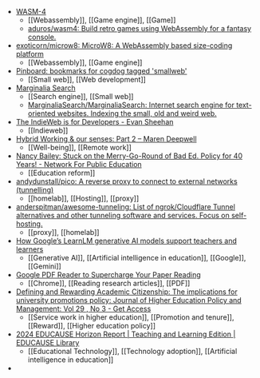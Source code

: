 - [WASM-4](https://wasm4.org/)
	- [[Webassembly]], [[Game engine]], [[Game]]
	- [aduros/wasm4: Build retro games using WebAssembly for a fantasy console.](https://github.com/aduros/wasm4)
- [exoticorn/microw8: MicroW8: A WebAssembly based size-coding platform](https://github.com/exoticorn/microw8)
	- [[Webassembly]], [[Game engine]]
- [Pinboard: bookmarks for cogdog tagged 'smallweb'](https://pinboard.in/u:cogdog/t:smallweb/)
	- [[Small web]], [[Web development]]
- [Marginalia Search](https://search.marginalia.nu/)
	- [[Search engine]], [[Small web]]
	- [MarginaliaSearch/MarginaliaSearch: Internet search engine for text-oriented websites. Indexing the small, old and weird web.](https://github.com/MarginaliaSearch/MarginaliaSearch)
- [The IndieWeb is for Developers - Evan Sheehan](https://darthmall.net/weblog/2024/indieweb-is-for-devs/)
	- [[Indieweb]]
- [Hybrid Working & our senses: Part 2 – Maren Deepwell](https://marendeepwell.com/?p=4954)
	- [[Well-being]], [[Remote work]]
- [Nancy Bailey: Stuck on the Merry-Go-Round of Bad Ed. Policy for 40 Years! - Network For Public Education](https://networkforpubliceducation.org/blog-content/nancy-bailey-stuck-on-the-merry-go-round-of-bad-ed-policy-for-40-years/)
	- [[Education reform]]
- [andydunstall/pico: A reverse proxy to connect to external networks (tunnelling)](https://github.com/andydunstall/pico)
	- [[homelab]], [[Hosting]], [[proxy]]
- [anderspitman/awesome-tunneling: List of ngrok/Cloudflare Tunnel alternatives and other tunneling software and services. Focus on self-hosting.](https://github.com/anderspitman/awesome-tunneling)
	- [[proxy]], [[homelab]]
- [How Google’s LearnLM generative AI models support teachers and learners](https://blog.google/outreach-initiatives/education/google-learnlm-gemini-generative-ai/)
	- [[Generative AI]], [[Artificial intelligence in education]], [[Google]], [[Gemini]]
- [Google PDF Reader to Supercharge Your Paper Reading](https://library.hkust.edu.hk/sc/google-pdf-reader-on-chrome/)
	- [[Chrome]], [[Reading research articles]], [[PDF]]
- [Defining and Rewarding Academic Citizenship: The implications for university promotions policy: Journal of Higher Education Policy and Management: Vol 29 , No 3 - Get Access](https://www.tandfonline.com/doi/full/10.1080/13600800701457863)
	- [[Service work in higher education]], [[Promotion and tenure]], [[Reward]], [[Higher education policy]]
- [2024 EDUCAUSE Horizon Report | Teaching and Learning Edition | EDUCAUSE Library](https://library.educause.edu/resources/2024/5/2024-educause-horizon-report-teaching-and-learning-edition?trk=feed_main-feed-card_feed-article-content)
	- [[Educational Technology]], [[Technology adoption]], [[Artificial intelligence in education]]
-